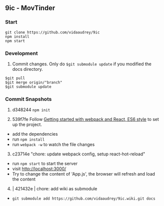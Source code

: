 ## 9ic - MovTinder 

### Start 
```
git clone https://github.com/vidaaudrey/9ic
npm install 
npm start 
```


### Development
1. Commit changes. Only do `$git submodule update` if you modified the docs directory. 
```
$git pull
$git merge origin/"branch"
$git submodule update
```



### Commit Snapshots 
1. d348244  `npm init`


2. 539f7fe  Follow [Getting started with webpack and React, ES6 style](http://humaan.com/getting-started-with-webpack-and-react-es6-style/) to set up the project. 
  * add the dependencies
  * run `npm install`
  * run `webpack -w` to watch the file changes 

3. c23714e  "chore: update webpack config, setup react-hot-reload"
  * run `npm start` to start the server
  * visit [http://localhost:3000/](http://localhost:3000/)
  * Try to change the content of 'App.js', the browser will refresh and load the content 

4. | 421432e | chore: add wiki as submodule 
  * `git submodule add https://github.com/vidaaudrey/9ic.wiki.git docs`


